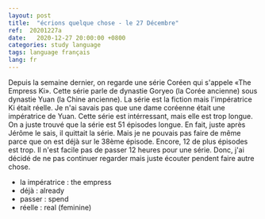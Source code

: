 ```yaml
---
layout: post
title:  "écrions quelque chose - le 27 Décembre"
ref:  20201227a
date:   2020-12-27 20:00:00 +0800
categories: study language
tags: language français
lang: fr
---
```


Depuis la semaine dernier, on regarde une série Coréen qui s'appele «The Empress Ki».
Cette série parle de dynastie Goryeo (la Corée ancienne) sous dynastie Yuan (la Chine ancienne).
La série est la fiction mais l'impératrice Ki était réelle.
Je n'ai savais pas que une dame coréenne était une impératrice de Yuan.
Cette série est intérressant, mais elle est trop longue.
On a juste trouvé que la série est 51 épisodes longue.
En fait, juste après Jérôme le sais, il quittait la série.
Mais je ne pouvais pas faire de même parce que on est déjà sur le 38ème épisode.
Encore, 12 de plus épisodes est trop.
Il n'est facile pas de passer 12 heures pour une série.
Donc, j'ai décidé de ne pas continuer regarder mais juste écouter pendent faire autre chose.

* la impératrice : the empress
* déjà : already
* passer : spend
* réelle : real (feminine)
